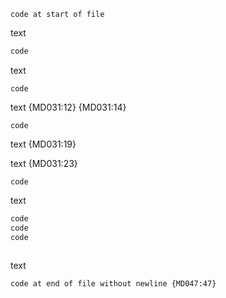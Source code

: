 ```
code at start of file
```

text

```ruby
code
```

text
```
code
```
text {MD031:12} {MD031:14}

```
code
```
text {MD031:19}

text {MD031:23}
```
code
```

text

```js
code
code
code
```

```html
```

text

<!-- markdownlint-configure-file {
  "MD040": false,
  "MD041": false
} -->

```
code at end of file without newline {MD047:47}
```